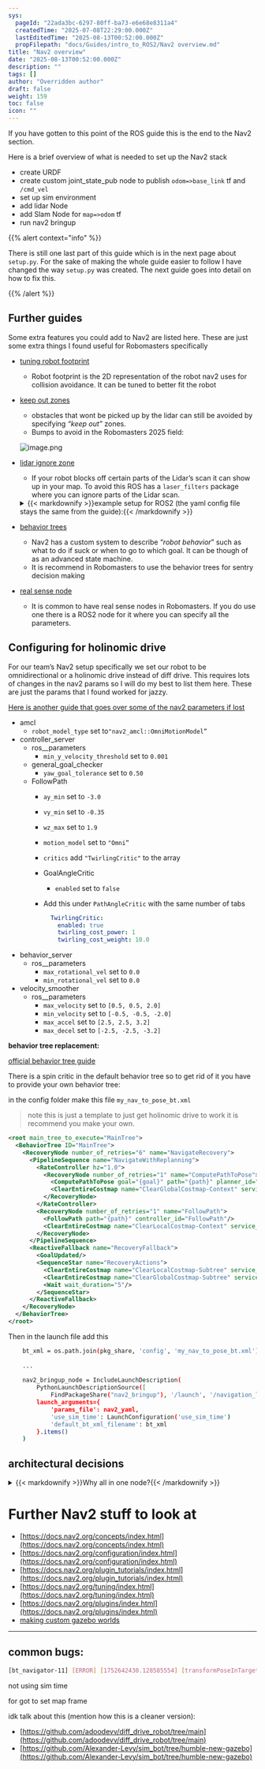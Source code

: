 ```yaml
---
sys:
  pageId: "22ada3bc-6297-80ff-ba73-e6e68e8311a4"
  createdTime: "2025-07-08T22:29:00.000Z"
  lastEditedTime: "2025-08-13T00:52:00.000Z"
  propFilepath: "docs/Guides/intro_to_ROS2/Nav2 overview.md"
title: "Nav2 overview"
date: "2025-08-13T00:52:00.000Z"
description: ""
tags: []
author: "Overridden author"
draft: false
weight: 159
toc: false
icon: ""
---
```


If you have gotten to this point of the ROS guide this is the end to the Nav2 section.

Here is a brief overview of what is needed to set up the Nav2 stack

- create URDF
- create custom joint_state_pub node to publish `odom=>base_link` tf and `/cmd_vel`
- set up sim environment
- add lidar Node
- add Slam Node for `map=>odom` tf
- run nav2 bringup

{{% alert context="info" %}}

There is still one last part of this guide which is in the next page about `setup.py`. For the sake of making the whole guide easier to follow I have changed the way `setup.py` was created. The next guide goes into detail on how to fix this.

{{% /alert %}}

## Further guides

Some extra features you could add to Nav2 are listed here. These are just some extra things I found useful for Robomasters specifically

- [tuning robot footprint](https://docs.nav2.org/setup_guides/footprint/setup_footprint.html)
	- Robot footprint is the 2D representation of the robot nav2 uses for collision avoidance. It can be tuned to better fit the robot
- [keep out zones](https://docs.nav2.org/tutorials/docs/navigation2_with_keepout_filter.html)
	- obstacles that wont be picked up by the lidar can still be avoided by specifying _“keep out”_ zones.
	- Bumps to avoid in the Robomasters 2025 field:

	![image.png](https://prod-files-secure.s3.us-west-2.amazonaws.com/d518164a-d88e-44d1-a4ee-3adb3bd8bce0/cfef7dc4-36b7-43a7-aef2-344f15ebe4c7/image.png?X-Amz-Algorithm=AWS4-HMAC-SHA256&X-Amz-Content-Sha256=UNSIGNED-PAYLOAD&X-Amz-Credential=ASIAZI2LB4664D46BLWL%2F20251014%2Fus-west-2%2Fs3%2Faws4_request&X-Amz-Date=20251014T012438Z&X-Amz-Expires=3600&X-Amz-Security-Token=IQoJb3JpZ2luX2VjEKj%2F%2F%2F%2F%2F%2F%2F%2F%2F%2FwEaCXVzLXdlc3QtMiJHMEUCIQDG5VYhfI%2FFZjf0L6LFoE1g7jZBOnz9048eBmUhnTKLRgIgWZAl1ffF4cE483xwaAH81Mm8raC7K3wtHCo%2Ft%2FXr0sUq%2FwMIURAAGgw2Mzc0MjMxODM4MDUiDBkutL8CqR%2FypXf0gyrcA2rgQBqEPoUpoSDXux6TsuF0rLVmZaKL5atI3RbMld8%2BQJkbScCMDnMTysLzrr34P1FpJDq074VaEkZjOX%2FHu4d5w0blWPNhMh5cQ9hDmlAGPoOpuw8I0C6T4JO3TCmsKuqtKyHmtdOIYZPtxw3kx2mpnvG7gEeDY3S2YvZwmO%2BO2xv%2B4F82vegopmOympZvBrf8U7cknQj0svs4fHRwg0JyzsXpTUViyYyKdAYLkZ81dYyeyU0cYH5ret9RSpW7Hdc3uW%2BxvRDJapk7UeC%2F3veWe0zmZZUAovI%2BrT6e4K9BXRJgFRAQo%2BxU0KSWjXT5A1lCnrZII2LgY8idHPJKQtzNJTX1d5vs1loZB5IjwAJJHSq81e1IUq0LrXShvezSMP4o2ln26EGIlexuulr9ydrahLmuZ3PppFeAFfFXKaqPMxlDd2GCQil9JUkWUqr1DRcPkQ7g2VPgJGiKyG4jQM8uNQ2dnq%2B34z4KebcME8R%2BXDdBORWi4TNSRlQYm%2Bb5PZRDK0m%2FANwHbQCrWPmvztfITqSAiKy5rVZAxTRFBbtyC%2BnxJ2u1AkNqGGxJDKKg96nmXgIsD2MNBbKurwr0rrmc0kvtgYPCNqBjJWETb9zQW5fLUP4UCDS7UsYYMOSptscGOqUBVXrHs%2BY14IQdEkgxV%2B2nE9nT%2ByoB4WGXP1EnuIPuRj7gnnFI%2FLUCb0gV%2FXQRzEbVv7wXJipG6TfSEGN1g7cb5%2BqjQRELMwD3UemSXnrPygDgiCXykFgsR1hPNXfMrTmbnTaJtywqutaa1szYS9xHe5jZ1cdSNDC8BsgDEeZ5om0zdmf1GcXuE8ThFEMCnSJjsTW5gWHXMLVz1OnZ2vQJ6TfnkZHG&X-Amz-Signature=3a6ba2196aaaadfcf4c1029b464d9b214957ec79beeb9db2b51b7b341844b63c&X-Amz-SignedHeaders=host&x-amz-checksum-mode=ENABLED&x-id=GetObject)
- [lidar ignore zone](https://wiki.ros.org/laser_filters)
	- If your robot blocks off certain parts of the Lidar’s scan it can show up in your map. To avoid this ROS has a `laser_filters` package where you can ignore parts of the Lidar scan.

	<details>
	  <summary>{{< markdownify >}}example setup for ROS2 (the yaml config file stays the same from the guide):{{< /markdownify >}}</summary>
	  
	```python
	    lidar_filter_yaml = os.path.join(pkg_share, 'config', 'lidar_filter.yaml')
	
			...
			
	    lidar_filter = Node(
	            package='laser_filters',
	            executable='scan_to_scan_filter_chain',
	            # name='laser_filters',
	            output='screen',
	            emulate_tty=True,
	            # remappings=[
	            #     # Remap the default '/chatter' topic to '/conversation'
	            #     ('/scan', '/scan_raw'),
	            #     ('/scan_filtered', '/scan'),
	            # ],
	            parameters=[lidar_filter_yaml])
	```
	
	</details>
	
	
- [behavior trees](https://docs.nav2.org/behavior_trees/index.html)
	- Nav2 has a custom system to describe “_robot behavior_” such as what to do if suck or when to go to which goal. It can be though of as an advanced state machine.
	- It is recommend in Robomasters to use the behavior trees for sentry decision making
- [real sense node](https://github.com/IntelRealSense/realsense-ros)
	- It is common to have real sense nodes in Robomasters. If you do use one there is a ROS2 node for it where you can specify all the parameters.

## Configuring for holinomic drive

For our team’s Nav2 setup specifically we set our robot to be omnidirectional or a holinomic drive instead of diff drive. This requires lots of changes in the nav2 params so I will do my best to list them here. These are just the params that I found worked for jazzy.

[Here is another guide that goes over some of the nav2 parameters if lost](https://automaticaddison.com/ros-2-navigation-tuning-guide-nav2/)

- amcl
	- `robot_model_type` set to`"nav2_amcl::OmniMotionModel”`
- controller_server
	- ros__parameters
		- `min_y_velocity_threshold` set to `0.001`
	- general_goal_checker
		- `yaw_goal_tolerance` set to `0.50`
	- FollowPath
		- `ay_min` set to `-3.0`
		- `vy_min` set to `-0.35`
		- `wz_max` set to `1.9`
		- `motion_model` set to `"Omni”`
		- `critics` add `"TwirlingCritic"` to the array
		- GoalAngleCritic
			- `enabled` set to `false`
		- Add this under `PathAngleCritic` with the same number of tabs

			```yaml
			  TwirlingCritic:
			    enabled: true
			    twirling_cost_power: 1
			    twirling_cost_weight: 10.0
			```
- behavior_server
	- ros__parameters
		- `max_rotational_vel` set to `0.0`
		- `min_rotational_vel` set to `0.0`
- velocity_smoother
	- ros__parameters
		- `max_velocity` set to `[0.5, 0.5, 2.0]`
		- `min_velocity` set to `[-0.5, -0.5, -2.0]`
		- `max_accel` set to `[2.5, 2.5, 3.2]`
		- `max_decel` set to `[-2.5, -2.5, -3.2]`

**behavior tree replacement:**

[official behavior tree guide](https://docs.nav2.org/behavior_trees/index.html)

There is a spin critic in the default behavior tree so to get rid of it you have to provide your own behavior tree: 

in the config folder make this file `my_nav_to_pose_bt.xml`

> note this is just a template to just get holinomic drive to work it is recommend you make your own.

```xml
<root main_tree_to_execute="MainTree">
  <BehaviorTree ID="MainTree">
    <RecoveryNode number_of_retries="6" name="NavigateRecovery">
      <PipelineSequence name="NavigateWithReplanning">
        <RateController hz="1.0">
          <RecoveryNode number_of_retries="1" name="ComputePathToPose">
            <ComputePathToPose goal="{goal}" path="{path}" planner_id="GridBased"/>
            <ClearEntireCostmap name="ClearGlobalCostmap-Context" service_name="global_costmap/clear_entirely_global_costmap"/>
          </RecoveryNode>
        </RateController>
        <RecoveryNode number_of_retries="1" name="FollowPath">
          <FollowPath path="{path}" controller_id="FollowPath"/>
          <ClearEntireCostmap name="ClearLocalCostmap-Context" service_name="local_costmap/clear_entirely_local_costmap"/>
        </RecoveryNode>
      </PipelineSequence>
      <ReactiveFallback name="RecoveryFallback">
        <GoalUpdated/>
        <SequenceStar name="RecoveryActions">
          <ClearEntireCostmap name="ClearLocalCostmap-Subtree" service_name="local_costmap/clear_entirely_local_costmap"/>
          <ClearEntireCostmap name="ClearGlobalCostmap-Subtree" service_name="global_costmap/clear_entirely_global_costmap"/>
          <Wait wait_duration="5"/>
        </SequenceStar>
      </ReactiveFallback>
    </RecoveryNode>
  </BehaviorTree>
</root>
```

Then in the launch file add this

```bash "1-1","11-11"
    bt_xml = os.path.join(pkg_share, 'config', 'my_nav_to_pose_bt.xml')
    
    ...
    
    nav2_bringup_node = IncludeLaunchDescription(
        PythonLaunchDescriptionSource([
            FindPackageShare("nav2_bringup"), '/launch', '/navigation_launch.py']),
        launch_arguments={
            'params_file': nav2_yaml,
            'use_sim_time': LaunchConfiguration('use_sim_time')
            'default_bt_xml_filename': bt_xml
        }.items()
    )
```

## architectural decisions

<details>
  <summary>{{< markdownify >}}Why all in one node?{{< /markdownify >}}</summary>
  
ideally you are suppose to represent the hardware/resources better by having be physical nodes however for Robomasters many things are latency sensitive and having message pass though the ROS middleware had too much latency. Granted this was just though our limited testing was without fine tuning ROS for our specific application. However for the Robomaster’s robotics completion teams just need a dead simple working framework that works well enough for competition. Genraly robomasters clubs don’t have lots of time to fine tune and configure ROS perfectly so arcitecthing the whole robot under the `my_node` is jank but works for our specific situation. This guide is <u>_ment_</u> to give teams a bare bones working Nav2 stack where teams can later on extend and re architect the whole design.

</details>



# Further Nav2 stuff to look at

- [https://docs.nav2.org/concepts/index.html](https://docs.nav2.org/concepts/index.html)
- [https://docs.nav2.org/configuration/index.html](https://docs.nav2.org/configuration/index.html)
- [https://docs.nav2.org/plugin_tutorials/index.html](https://docs.nav2.org/plugin_tutorials/index.html)
- [https://docs.nav2.org/tuning/index.html](https://docs.nav2.org/tuning/index.html)
- [https://docs.nav2.org/plugins/index.html](https://docs.nav2.org/plugins/index.html)
- [making custom gazebo worlds](https://www.youtube.com/watch?v=K4rHglJW7Hg&t=)

---

## common bugs:

```bash
[bt_navigator-11] [ERROR] [1752642430.128585554] [transformPoseInTargetFrame]: Extrapolation Error looking up target frame: Lookup would require extrapolation into the future.  Requested time 1752642429.927490 but the latest data is at time 3.800000, when looking up transform from frame [base_link] to frame [map]
```

not using sim time

for got to set map frame

idk talk about this (mention how this is a cleaner version):

- [https://github.com/adoodevv/diff_drive_robot/tree/main](https://github.com/adoodevv/diff_drive_robot/tree/main)
- [https://github.com/Alexander-Levy/sim_bot/tree/humble-new-gazebo](https://github.com/Alexander-Levy/sim_bot/tree/humble-new-gazebo)
